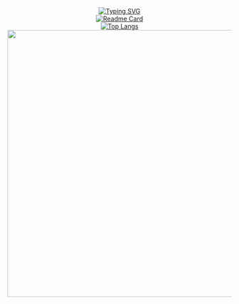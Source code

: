 <div align="center">
  <a href="https://git.io/typing-svg"><img src="https://readme-typing-svg.demolab.com?font=Fira+Code&size=25&pause=1000&width=435&lines=Hello+Welcome+to+yolosonder" alt="Typing SVG" />
  </a>
</div>

<div align="center">
	<a href=”https://github.com/anuraghazra/github-readme-stats>
		<img src="https://github-readme-stats.vercel.app/api?username=yolosonder" alt="Readme Card" />
	</a>
</div>

<div align="center">
    <a href="https://github.com/anuraghazra/github-readme-stats">
        <img src="https://github-readme-stats.vercel.app/api/top-langs/?username=yolosonder" alt="Top Langs" />
    </a>
</div>

<div align="center"> 
  <img src="https://github-readme-activity-graph-chi.vercel.app/graph?username=yolosonder&theme=tokyo-night" width="600"/>
</div>

